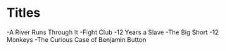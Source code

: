 # Titles

-A River Runs Through It
-Fight Club
-12 Years a Slave
-The Big Short
-12 Monkeys
-The Curious Case of Benjamin Button
